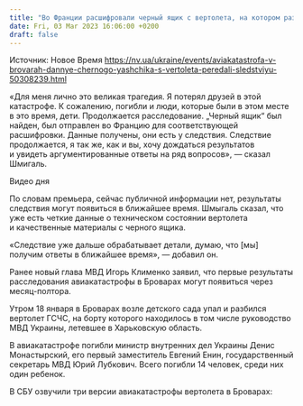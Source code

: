```yaml
---
title: "Во Франции расшифровали черный ящик с вертолета, на котором разбилось руководство МВД в Броварах"
date: Fri, 03 Mar 2023 16:06:00 +0200
draft: false
---
```

Источник: Новое Время https://nv.ua/ukraine/events/aviakatastrofa-v-brovarah-dannye-chernogo-yashchika-s-vertoleta-peredali-sledstviyu-50308239.html


«Для меня лично это великая трагедия. Я потерял друзей в этой катастрофе. К сожалению, погибли и люди, которые были в этом месте в это время, дети. Продолжается расследование. „Черный ящик“ был найден, был отправлен во Францию для соответствующей расшифровки. Данные получены, они есть у следствия. Следствие продолжается, я так же, как и вы, хочу дождаться результатов и увидеть аргументированные ответы на ряд вопросов», — сказал Шмигаль.

  Видео дня   

По словам премьера, сейчас публичной информации нет, результаты следствия могут появиться в ближайшее время. Шмыгаль сказал, что уже есть четкие данные о техническом состоянии вертолета и качественные материалы с черного ящика.

«Следствие уже дальше обрабатывает детали, думаю, что [мы] получим ответы в ближайшее время», — добавил он.

Ранее новый глава МВД Игорь Клименко заявил, что первые результаты расследования авиакатастрофы в Броварах могут появиться через месяц-полтора.

Утром 18 января в Броварах возле детского сада упал и разбился вертолет ГСЧС, на борту которого находилось в том числе руководство МВД Украины, летевшее в Харьковскую область.

В авиакатастрофе погибли министр внутренних дел Украины Денис Монастырский, его первый заместитель Евгений Енин, государственный секретарь МВД Юрий Лубкович. Всего погибли 14 человек, среди них один ребенок.

 В СБУ озвучили три версии авиакатастрофы вертолета в Броварах:
